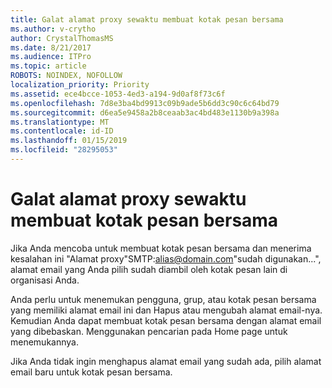 ```yaml
---
title: Galat alamat proxy sewaktu membuat kotak pesan bersama
ms.author: v-crytho
author: CrystalThomasMS
ms.date: 8/21/2017
ms.audience: ITPro
ms.topic: article
ROBOTS: NOINDEX, NOFOLLOW
localization_priority: Priority
ms.assetid: ece4bcce-1053-4ed3-a194-9d0af8f73c6f
ms.openlocfilehash: 7d8e3ba4bd9913c09b9ade5b6dd3c90c6c64bd79
ms.sourcegitcommit: d6ea5e9458a2b8ceaab3ac4bd483e1130b9a398a
ms.translationtype: MT
ms.contentlocale: id-ID
ms.lasthandoff: 01/15/2019
ms.locfileid: "28295053"
---
```

# <a name="proxy-address-error-while-creating-a-shared-mailbox"></a>Galat alamat proxy sewaktu membuat kotak pesan bersama

Jika Anda mencoba untuk membuat kotak pesan bersama dan menerima kesalahan ini "Alamat proxy"SMTP:alias@domain.com"sudah digunakan...", alamat email yang Anda pilih sudah diambil oleh kotak pesan lain di organisasi Anda.
  
Anda perlu untuk menemukan pengguna, grup, atau kotak pesan bersama yang memiliki alamat email ini dan Hapus atau mengubah alamat email-nya. Kemudian Anda dapat membuat kotak pesan bersama dengan alamat email yang dibebaskan. Menggunakan pencarian pada Home page untuk menemukannya.
  
Jika Anda tidak ingin menghapus alamat email yang sudah ada, pilih alamat email baru untuk kotak pesan bersama.
  

